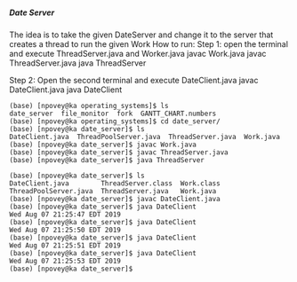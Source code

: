 ##### Date Server

The idea is to take the given DateServer and change it
to the server that creates a thread to run the given Work
How to run:
Step 1: open the terminal and execute ThreadServer.java and Worker.java
javac Work.java
javac ThreadServer.java
java ThreadServer

Step 2: Open the second terminal and execute DateClient.java
javac DateClient.java
java DateClient

```{python}
(base) [npovey@ka operating_systems]$ ls
date_server  file_monitor  fork  GANTT_CHART.numbers
(base) [npovey@ka operating_systems]$ cd date_server/
(base) [npovey@ka date_server]$ ls
DateClient.java  ThreadPoolServer.java  ThreadServer.java  Work.java
(base) [npovey@ka date_server]$ javac Work.java
(base) [npovey@ka date_server]$ javac ThreadServer.java
(base) [npovey@ka date_server]$ java ThreadServer
```





```{python}
(base) [npovey@ka date_server]$ ls
DateClient.java        ThreadServer.class  Work.class
ThreadPoolServer.java  ThreadServer.java   Work.java
(base) [npovey@ka date_server]$ javac DateClient.java
(base) [npovey@ka date_server]$ java DateClient
Wed Aug 07 21:25:47 EDT 2019
(base) [npovey@ka date_server]$ java DateClient
Wed Aug 07 21:25:50 EDT 2019
(base) [npovey@ka date_server]$ java DateClient
Wed Aug 07 21:25:51 EDT 2019
(base) [npovey@ka date_server]$ java DateClient
Wed Aug 07 21:25:53 EDT 2019
(base) [npovey@ka date_server]$ 

```

